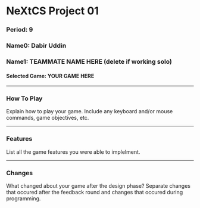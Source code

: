 # NeXtCS Project 01
### Period:  9
### Name0: Dabir Uddin
### Name1: TEAMMATE NAME HERE (delete if working solo)
#### Selected Game: YOUR GAME HERE
---

### How To Play
Explain how to play your game. Include any keyboard and/or mouse commands, game objectives, etc.


---

### Features
List all the game features you were able to implelment.


---

### Changes
What changed about your game after the design phase? Separate changes that occured after the feedback round and changes that occured during programming.
